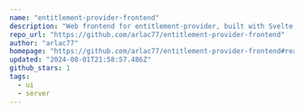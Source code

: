 ```yaml
---
name: "entitlement-provider-frontend"
description: "Web frontend for entitlement-provider, built with Svelte."
repo_url: "https://github.com/arlac77/entitlement-provider-frontend"
author: "arlac77"
homepage: "https://github.com/arlac77/entitlement-provider-frontend#readme"
updated: "2024-08-01T21:58:57.486Z"
github_stars: 1
tags: 
  - ui
  - server
---
```

